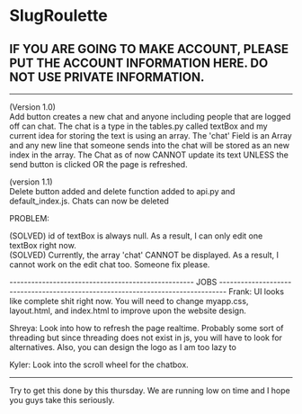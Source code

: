 # SlugRoulette

IF YOU ARE GOING TO MAKE ACCOUNT, PLEASE PUT THE ACCOUNT INFORMATION HERE. DO NOT USE PRIVATE INFORMATION.
-----------------------------------------------------------------------------------------------------------------------------------------
 
-----------------------------------------------------------------------------------------------------------------------------------------
(Version 1.0)                                                                                                                             
  Add button creates a new chat and anyone including people that are logged off can chat. The chat is a type in the tables.py called textBox and my current idea for storing the text is using an array. The 'chat' Field is an Array and any new line that someone sends into the chat will be stored as an new index in the array. The Chat as of now CANNOT update its text UNLESS the send button is clicked OR the page is refreshed. 
  
(version 1.1)                                                                                                                             
  Delete button added and delete function added to api.py and default_index.js. Chats can now be deleted

PROBLEM:

  (SOLVED) id of textBox is always null. As a result, I can only edit one textBox right now.                                               
  (SOLVED) Currently, the array 'chat' CANNOT be displayed. As a result, I cannot work on the edit chat too. Someone fix please. 
  
--------------------------------------------------- JOBS --------------------------------------------------------------------------------
  Frank: UI looks like complete shit right now. You will need to change myapp.css, layout.html, and index.html to improve upon the website design.
  
  Shreya: Look into how to refresh the page realtime. Probably some sort of threading but since threading does not exist in js, you will have to look for alternatives. Also, you can design the logo as I am too lazy to
  
  Kyler: Look into the scroll wheel for the chatbox. 
  
-----------------------------------------------------------------------------------------------------------------------------------------
Try to get this done by this thursday. We are running low on time and I hope you guys take this seriously.
